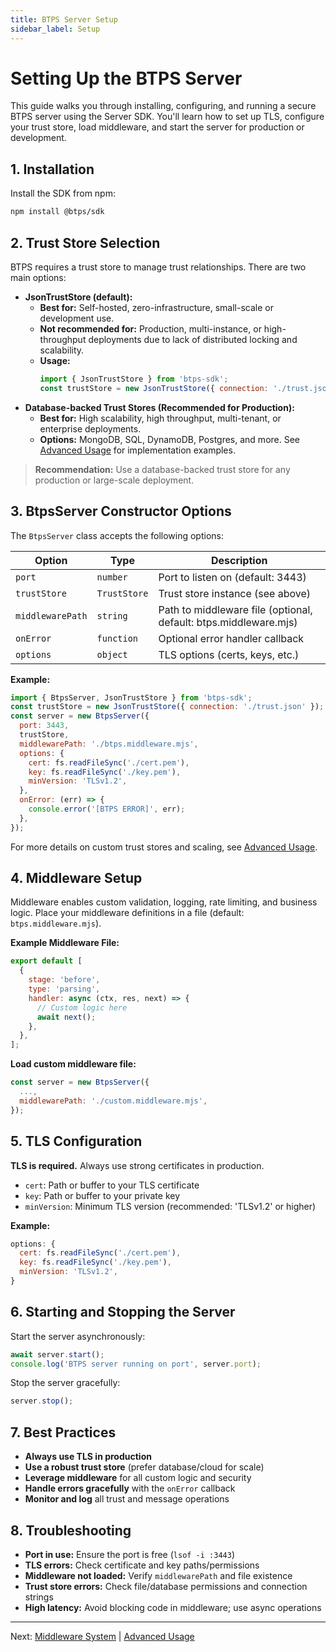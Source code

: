 ```yaml
---
title: BTPS Server Setup
sidebar_label: Setup
---
```


# Setting Up the BTPS Server

This guide walks you through installing, configuring, and running a secure BTPS server using the Server SDK. You'll learn how to set up TLS, configure your trust store, load middleware, and start the server for production or development.

## 1. Installation

Install the SDK from npm:

```bash
npm install @btps/sdk
```

## 2. Trust Store Selection

BTPS requires a trust store to manage trust relationships. There are two main options:

- **JsonTrustStore (default):**
  - **Best for:** Self-hosted, zero-infrastructure, small-scale or development use.
  - **Not recommended for:** Production, multi-instance, or high-throughput deployments due to lack of distributed locking and scalability.
  - **Usage:**
    ```js
    import { JsonTrustStore } from 'btps-sdk';
    const trustStore = new JsonTrustStore({ connection: './trust.json' });
    ```
- **Database-backed Trust Stores (Recommended for Production):**
  - **Best for:** High scalability, high throughput, multi-tenant, or enterprise deployments.
  - **Options:** MongoDB, SQL, DynamoDB, Postgres, and more. See [Advanced Usage](./advancedUsages.md) for implementation examples.

> **Recommendation:** Use a database-backed trust store for any production or large-scale deployment.

## 3. BtpsServer Constructor Options

The `BtpsServer` class accepts the following options:

| Option           | Type         | Description                                                      |
| ---------------- | ------------ | ---------------------------------------------------------------- |
| `port`           | `number`     | Port to listen on (default: 3443)                                |
| `trustStore`     | `TrustStore` | Trust store instance (see above)                                 |
| `middlewarePath` | `string`     | Path to middleware file (optional, default: btps.middleware.mjs) |
| `onError`        | `function`   | Optional error handler callback                                  |
| `options`        | `object`     | TLS options (certs, keys, etc.)                                  |

**Example:**

```js
import { BtpsServer, JsonTrustStore } from 'btps-sdk';
const trustStore = new JsonTrustStore({ connection: './trust.json' });
const server = new BtpsServer({
  port: 3443,
  trustStore,
  middlewarePath: './btps.middleware.mjs',
  options: {
    cert: fs.readFileSync('./cert.pem'),
    key: fs.readFileSync('./key.pem'),
    minVersion: 'TLSv1.2',
  },
  onError: (err) => {
    console.error('[BTPS ERROR]', err);
  },
});
```

For more details on custom trust stores and scaling, see [Advanced Usage](./advancedUsages.md).

## 4. Middleware Setup

Middleware enables custom validation, logging, rate limiting, and business logic. Place your middleware definitions in a file (default: `btps.middleware.mjs`).

**Example Middleware File:**

```js
export default [
  {
    stage: 'before',
    type: 'parsing',
    handler: async (ctx, res, next) => {
      // Custom logic here
      await next();
    },
  },
];
```

**Load custom middleware file:**

```js
const server = new BtpsServer({
  ...,
  middlewarePath: './custom.middleware.mjs',
});
```

## 5. TLS Configuration

**TLS is required.** Always use strong certificates in production.

- `cert`: Path or buffer to your TLS certificate
- `key`: Path or buffer to your private key
- `minVersion`: Minimum TLS version (recommended: 'TLSv1.2' or higher)

**Example:**

```js
options: {
  cert: fs.readFileSync('./cert.pem'),
  key: fs.readFileSync('./key.pem'),
  minVersion: 'TLSv1.2',
}
```

## 6. Starting and Stopping the Server

Start the server asynchronously:

```js
await server.start();
console.log('BTPS server running on port', server.port);
```

Stop the server gracefully:

```js
server.stop();
```

## 7. Best Practices

- **Always use TLS in production**
- **Use a robust trust store** (prefer database/cloud for scale)
- **Leverage middleware** for all custom logic and security
- **Handle errors gracefully** with the `onError` callback
- **Monitor and log** all trust and message operations

## 8. Troubleshooting

- **Port in use:** Ensure the port is free (`lsof -i :3443`)
- **TLS errors:** Check certificate and key paths/permissions
- **Middleware not loaded:** Verify `middlewarePath` and file existence
- **Trust store errors:** Check file/database permissions and connection strings
- **High latency:** Avoid blocking code in middleware; use async operations

---

Next: [Middleware System](./middlewares.md) | [Advanced Usage](./advancedUsages.md)
